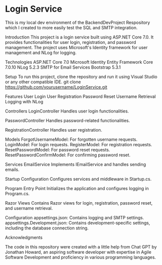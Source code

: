 # Login Service

This is my local dev environment of the BackendDevProject Respository which I created to more easily test the SQL and SMTP integration.

Introduction
This project is a login service built using ASP.NET Core 7.0. It provides functionalities for user login, registration, and password management. The project uses Microsoft's Identity framework for user management and NLog for logging.

Technologies
ASP.NET Core 7.0
Microsoft Identity
Entity Framework Core 7.0.10
NLog 5.2.3
SMTP for Email Services
Bootstrap 5.3.1

Setup
To run this project, clone the repository and run it using Visual Studio or any other compatible IDE.
git clone https://github.com/yourusername/LoginService.git

Features
User Login
User Registration
Password Reset
Username Retrieval
Logging with NLog

Controllers
LoginController
Handles user login functionalities.

PasswordController
Handles password-related functionalities.

RegistrationController
Handles user registration.

Models
ForgotUsernameModel: For forgotten username requests.
LoginModel: For login requests.
RegisterModel: For registration requests.
ResetPasswordModel: For password reset requests.
ResetPasswordConfirmModel: For confirming password reset.

Services
EmailService
Implements IEmailService and handles sending emails.

Startup Configuration
Configures services and middleware in Startup.cs.

Program Entry Point
Initializes the application and configures logging in Program.cs.

Razor Views
Contains Razor views for login, registration, password reset, and username retrieval.

Configuration
appsettings.json: Contains logging and SMTP settings.
appsettings.Development.json: Contains development-specific settings, including the database connection string.

Acknowledgments

The code in this repository were created with a little help from Chat GPT by Jonathan Howard, an aspiring software developer with expertise in Agile Software Development and proficiency in various programming languages.
